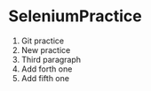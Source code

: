 # SeleniumPractice
1. Git practice
2. New practice
3. Third paragraph
4. Add forth one
5. Add fifth one